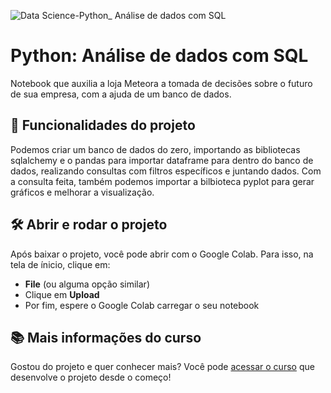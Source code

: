 
![Data Science-Python_ Análise de dados com SQL](https://github.com/k0d3r-ph/sql_comandos_basicos/assets/130716159/2c483ca3-8cff-444c-bbef-386f6217adbc)

# Python: Análise de dados com SQL

Notebook que auxilia a loja Meteora a tomada de decisões sobre o futuro de sua empresa, com a ajuda de um banco de dados.

## 🔨 Funcionalidades do projeto

Podemos criar um banco de dados do zero, importando as bibliotecas sqlalchemy e o pandas para importar dataframe para dentro do banco de dados, realizando consultas com filtros específicos e juntando dados. Com a consulta feita, também podemos importar a bilbioteca pyplot para gerar gráficos e melhorar a visualização.

## 🛠️ Abrir e rodar o projeto

Após baixar o projeto, você pode abrir com o Google Colab. Para isso, na tela de ínicio, clique em:

- **File** (ou alguma opção similar)
- Clique em **Upload**
- Por fim, espere o Google Colab carregar o seu notebook

## 📚 Mais informações do curso

Gostou do projeto e quer conhecer mais? Você pode [acessar o curso](https://cursos.alura.com.br/course/python-analise-dados-sql) que desenvolve o projeto desde o começo!
